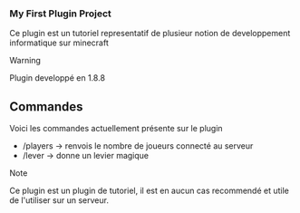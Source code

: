 ### My First Plugin Project

Ce plugin est un tutoriel representatif de plusieur notion de developpement informatique sur minecraft

> [!WARNING]
> Plugin developpé en 1.8.8

## Commandes
Voici les commandes actuellement présente sur le plugin
- /players -> renvois le nombre de joueurs connecté au serveur
- /lever -> donne un levier magique
  
> [!NOTE]
> Ce plugin est un plugin de tutoriel, il est en aucun cas recommendé et utile de l'utiliser sur un serveur.
